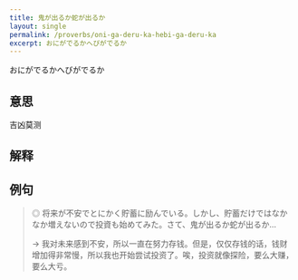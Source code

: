 ```yaml
---
title: 鬼が出るか蛇が出るか
layout: single
permalink: /proverbs/oni-ga-deru-ka-hebi-ga-deru-ka
excerpt: おにがでるかへびがでるか
---
```


おにがでるかへびがでるか

## 意思

吉凶莫测

## 解释

## 例句

> ◎ 将来が不安でとにかく貯蓄に励んでいる。しかし、貯蓄だけではなかなか増えないので投資も始めてみた。さて、鬼が出るか蛇が出るか…
>
> → 我对未来感到不安，所以一直在努力存钱。但是，仅仅存钱的话，钱财增加得非常慢，所以我也开始尝试投资了。唉，投资就像探险，要么大赚，要么大亏。

